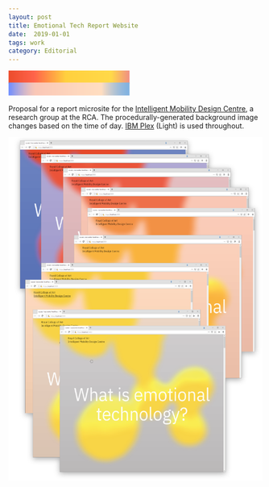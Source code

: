 ```yaml
---
layout: post
title: Emotional Tech Report Website
date:  2019-01-01
tags: work
category: Editorial
---
```


![vf catalogue](/assets/gradient-1.png)

Proposal for a report microsite for the [Intelligent Mobility Design Centre](https://www.rca.ac.uk/research-innovation/intelligent-mobility-design-centre/), a research group at the RCA. The procedurally-generated background image changes based on the time of day. [IBM Plex](https://github.com/IBM/plex) (Light) is used throughout.

![IMDC Proposal Screenshot](/assets/emotional-tech.png)

